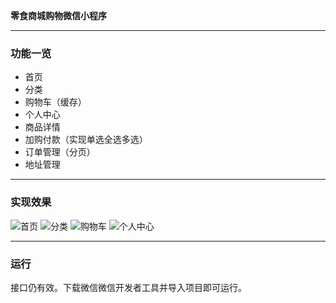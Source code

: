 **零食商城购物微信小程序**
***
### 功能一览
+ 首页
+ 分类
+ 购物车（缓存）
+ 个人中心
+ 商品详情
+ 加购付款（实现单选全选多选）
+ 订单管理（分页）
+ 地址管理
***
### 实现效果
![首页](https://github.com/ZHANGhui-0126/snacksShopTest/raw/master/image_show/首页.PNG "首页")
![分类](https://github.com/ZHANGhui-0126/snacksShopTest/raw/master/image_show/分类.PNG "分类")
![购物车](https://github.com/ZHANGhui-0126/snacksShopTest/raw/master/image_show/购物车.PNG "购物车")
![个人中心](https://github.com/ZHANGhui-0126/snacksShopTest/raw/master/image_show/个人中心.PNG "个人中心")
***
### 运行
接口仍有效。下载微信微信开发者工具并导入项目即可运行。
